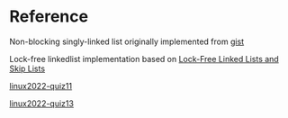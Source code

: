 # Reference
Non-blocking singly-linked list originally implemented from [gist](https://gist.github.com/jserv/1532f87510ba75204edcfecd5efafa83)

Lock-free linkedlist implementation based on [Lock-Free Linked Lists and Skip Lists](http://www.cse.yorku.ca/~ruppert/papers/lfll.pdf)

[linux2022-quiz11](https://hackmd.io/@sysprog/linux2022-quiz11#%E6%B8%AC%E9%A9%97-2)

[linux2022-quiz13](https://hackmd.io/@sysprog/linux2022-quiz13#%E6%B8%AC%E9%A9%97-1)
